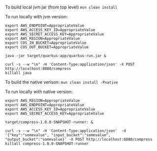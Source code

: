 To build local jvm jar (from top level)
`mvn clean install`

To run locally with jvm version:
```
export AWS_ENDPOINT=AppropriateValue
export AWS_ACCESS_KEY_ID=AppropriateValue
export AWS_SECRET_ACCESS_KEY=AppropriateValue
export AWS_REGION=AppropriateValue
export COS_IN_BUCKET=AppropriateValue
export COS_OUT_BUCKET=AppropriateValue

java -jar target/quarkus-app/quarkus-run.jar &

curl -s --w "\n" -H 'Content-Type:application/json' -X POST http://localhost:8080/compress
killall java
```

To build the native verison:
`mvn clean install -Pnative`

To run locally with native version:
```
export AWS_REGION=AppropriateValue
export AWS_ENDPOINT=AppropriateValue
export AWS_ACCESS_KEY_ID=AppropriateValue
export AWS_SECRET_ACCESS_KEY=AppropriateValue

target/compress-1.0.0-SNAPSHOT-runner: &

curl -s --w "\n" -H 'Content-Type:application/json'  -d '{"key":"somevalue", "input_bucket":"somevalue", "output_bucket":"somevalue}' -X POST http://localhost:8080/compress
killall compress-1.0.0-SNAPSHOT-runner
```
